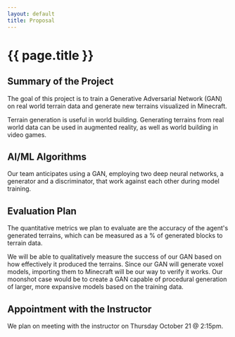 ```yaml
---
layout: default
title: Proposal
---
```

 
# {{ page.title }}

## Summary of the Project
The goal of this project is to train a Generative Adversarial Network (GAN) on real world terrain data and generate new terrains visualized in Minecraft. 

Terrain generation is useful in world building. Generating terrains from real world data can be used in augmented reality, as well as world building in video games. 

## AI/ML Algorithms
Our team anticipates using a GAN, employing two deep neural networks, a generator and a discriminator, that work against each other during model training.

## Evaluation Plan
The quantitative metrics we plan to evaluate are the accuracy of the agent's generated terrains, which can be measured as a % of generated blocks to terrain data.

We will be able to qualitatively measure the success of our GAN based on how effectively it produced the terrains. Since our GAN will generate voxel models, importing them to Minecraft will be our way to verify it works. Our moonshot case would be to create a GAN capable of procedural generation of larger, more expansive models based on the training data.

## Appointment with the Instructor
We plan on meeting with the instructor on Thursday October 21 @ 2:15pm.
